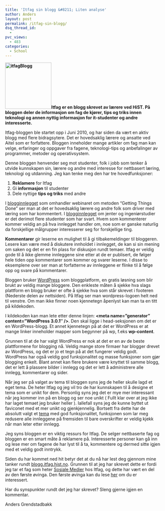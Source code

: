 ```yaml
---
title: 'Itfag sin blogg &#8211; Liten analyse'
author: Anders
layout: post
permalink: /itfag-sin-blogg/
dsq_thread_id:
  - 
pvc_views:
  - 483
categories:
  - School
---
```

**[<img class="alignright size-thumbnail wp-image-186" title="itfagBlogg" src="http://andeers.com/wp-content/uploads/2011/09/itfagBlogg-150x150.png" alt="itfagBlogg" width="150" height="150" />][1]Itfag er en blogg skrevet av lærere ved HiST. På bloggen deler de informasjon om fag de kjører, tips og triks innen teknologi og annen nyttig informasjon for it-studenter og andre interesserte.**

Itfag-bloggen ble startet opp i Juni 2010, og har siden da vært en aktiv blogg med flere bidragsytere. Det er hovedsaklig lærere og ansatte ved Aitel som er forfattere. Bloggen inneholder mange artikler om fag man kan velge, erfaringer og oppgaver fra fagene, teknologi-tips og anbefalinger av programmer, metoder og operativsystem.

Denne bloggen henvender seg mot studenter, folk i jobb som tenker å utvide kunnskapen sin, lærere og andre med interesse for nettbasert læring, teknologi og utdanning. Jeg kan tenke meg den har tre hovedfunksjoner:

  1. **Reklamere** for Itfag
  2. Gi **informasjon** til studenter
  3. Dele nyttige **tips og triks** med andre

I [blogginnlegget][2] som omhandler webinaret om metoden &#8220;Getting Things Done&#8221; ser man at det er hovedsaklig lærere og andre folk som driver med læring som har kommentert. I [blogginnlegget][3] om jenter og ingeniørstudier er det derimot flere studenter som har svart. Hvem som kommenterer kommer veldig an på hva innlegget handler om, noe som er ganske naturlig da forskjellige målgrupper interesserer seg for forskjellige ting.

**Kommentarer** gir leserne en mulighet til å gi tilbakemeldinger til bloggeren. Lesere kan være med å diskutere innholdet i innlegget, de kan si sin mening om saken og det er en fin plass for diskusjon rundt temaer. Itfag er veldig gode til å ikke glemme innleggene sine etter at de er publisert, de følger hele tiden opp kommentarer som kommer og svarer leserne. I disse to eksemplene over ser man at forfatterne av innleggene er flinke til å følge opp og svare på kommentarer.

Bloggen bruker [WordPress][4] som bloggplatform, en gratis løsning som blir brukt av veldig mange bloggere. Den enkleste måten å sjekke hva slags plattform en blogg bruker er ofte å sjekke hva som står skrevet i footeren (Nederste delen av nettsiden). På Itfag ser man wordpress-logoen helt ned til venstre. Om man ikke finner noen kjennetegn åpenlyst kan man ta en titt på kildekoden.

I kildekoden kan man lete etter denne linjen: **<meta name=&#8221;generator&#8221; content=&#8221;WordPress 3.0.1&#8243; />**. Den skal ligge i head-seksjonen om det er en WordPress-blogg. Et annet kjennetegn på at det er WordPress er at mange linker inneholder mapper som begynner på wp, f.eks **wp-content**.

Grunnen til at de har valgt WordPress er nok at det er en av de beste plattformene for blogging nå. Veldig mange store firmaer har blogger drevet av WordPress, og det er jo et tegn på at det fungerer veldig godt. WordPress har også veldig god funksjonalitet og masse funksjoner som gjør blogging enkelt. Blant annet kan flere brukere være knyttet til samme blogg, det er lett å plassere bilder i innlegg og det er lett å administrere alle innlegg, kommentarer og sider.

Når jeg ser på valget av tema til bloggen syns jeg de heller skulle lagd et eget tema. De heter Itfag og jeg vil tro de har kunnskapen til å designe et tema som er unikt for dem. Personlig syns jeg det er mye mer interessant når jeg kommer inn på en blogg og ser noe unikt ( Fullt klar over at jeg ikke har laget temaet jeg bruker heller ). Iallefall syns jeg de kunne byttet ut faviconet med et mer unikt og gjenkjennelig. Bortsett fra dette har de absolutt valgt et [tema][5] med god funksjonalitet, funksjonen som lar meg redusere alle innleggene på fremsiden til bare overskrifter er veldig kjekk når man leter etter innlegg.

Jeg syns bloggen er en viktig ressurs for Itfag. De selger nettbaserte fag og bloggen er en smart måte å reklamere på. Interesserte personer kan gå inn og lese mer om fagene de har lyst til å ta, kommentere og dermed sitte igjen med et veldig godt inntrykk.

Siden du har kommet ned hit betyr det at du nå har lest deg gjennom mine tanker rundt [blogg.itfag.hist.no][6]. Grunnen til at jeg har skrevet dette er fordi jeg tar et fag som heter [Sosiale Medier][7] hos Itfag, og dette har vært en del av den første øvinga. Den første øvinga kan du lese [her][8] om du er interessert.

Har du synspunkter rundt det jeg har skrevet? Sleng gjerne igjen en kommentar.

Anders Grendstadbakk

 [1]: /wp-content/uploads/2011/09/itfagBlogg.png
 [2]: http://blogg.itfag.hist.no/2011/08/25/i-dag-har-jeg-ikke-gjort-noen-ting/ "Webinar om GTD"
 [3]: http://blogg.itfag.hist.no/2011/08/08/det-ma-v%C3%A6re-lov-a-kose-seg/ "Jenter og ingeniørstudier"
 [4]: http://www.wordpress.org "Wordpress.org"
 [5]: http://wordpress.org/extend/themes/jq "JQ"
 [6]: http://blogg.itfag.hist.no "Itfag"
 [7]: http://itfag.hist.no/public/fag/enkeltFag.jsp?fagkode=LN203D "Sosiale Medier"
 [8]: http://aitel.hist.no/fag/sos/sos-oving1.pdf "Øving 1"